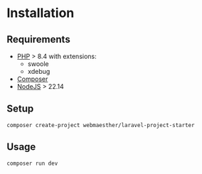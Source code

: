 # Installation

## Requirements

- [PHP](https://phpmon.app/) > 8.4 with extensions:
  - swoole
  - xdebug
- [Composer](https://getcomposer.org/)
- [NodeJS](https://nodejs.org/) > 22.14

## Setup

```shell
composer create-project webmaesther/laravel-project-starter
```

## Usage

```shell
composer run dev
```

